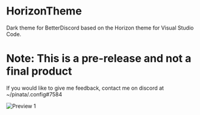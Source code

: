 # HorizonTheme
Dark theme for BetterDiscord based on the Horizon theme for Visual Studio Code.

# Note: This is a pre-release and not a final product

If you would like to give me feedback, contact me on discord at ~/pinata/.config#7584

![Preview 1](https://i.imgur.com/ZXB40Tv.png "Preview 1")
